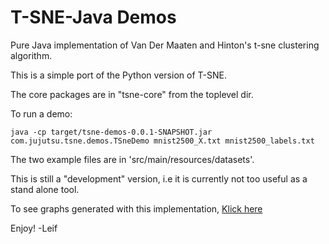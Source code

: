 T-SNE-Java Demos
================


Pure Java implementation of Van Der Maaten and Hinton's t-sne clustering algorithm.

This is a simple port of the Python version of T-SNE.

The core packages are in "tsne-core" from the toplevel dir. 
	
To run a demo:

	java -cp target/tsne-demos-0.0.1-SNAPSHOT.jar com.jujutsu.tsne.demos.TSneDemo mnist2500_X.txt mnist2500_labels.txt
	
The two example files are in 'src/main/resources/datasets'.

This is still a "development" version, i.e it is currently not too useful as a stand alone tool.

To see graphs generated with this implementation, [Klick here](http://lejon.github.io/TSneJava/)

Enjoy!
-Leif
  
